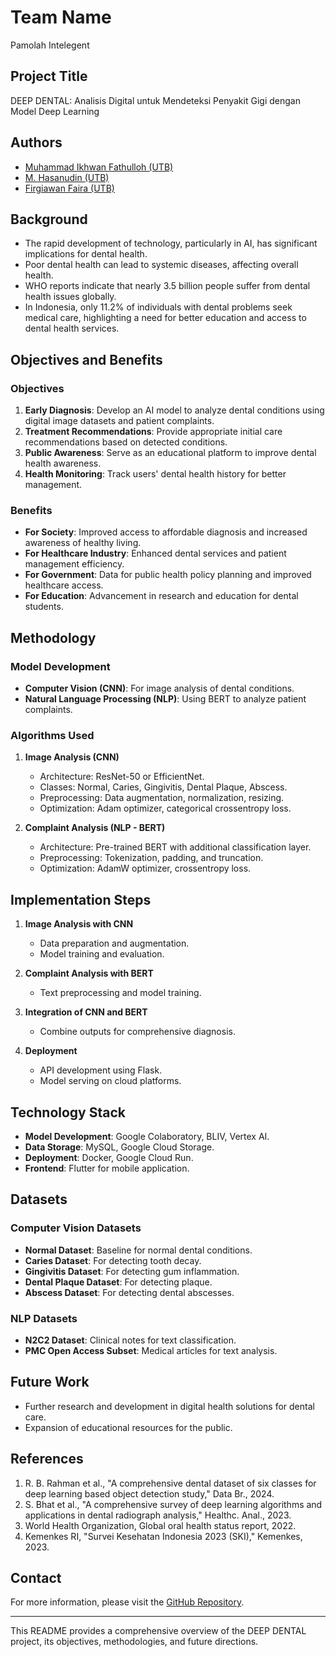 # **Team Name**
Pamolah Intelegent

## **Project Title**
DEEP DENTAL: Analisis Digital untuk Mendeteksi Penyakit Gigi dengan Model Deep Learning

## **Authors**
- [Muhammad Ikhwan Fathulloh (UTB)](https://github.com/Muhammad-Ikhwan-Fathulloh)
- [M. Hasanudin (UTB)](https://github.com/Sansss8)
- [Firgiawan Faira (UTB)](https://github.com)


## **Background**
- The rapid development of technology, particularly in AI, has significant implications for dental health.
- Poor dental health can lead to systemic diseases, affecting overall health.
- WHO reports indicate that nearly 3.5 billion people suffer from dental health issues globally.
- In Indonesia, only 11.2% of individuals with dental problems seek medical care, highlighting a need for better education and access to dental health services.

## **Objectives and Benefits**
### **Objectives**
1. **Early Diagnosis**: Develop an AI model to analyze dental conditions using digital image datasets and patient complaints.
2. **Treatment Recommendations**: Provide appropriate initial care recommendations based on detected conditions.
3. **Public Awareness**: Serve as an educational platform to improve dental health awareness.
4. **Health Monitoring**: Track users' dental health history for better management.

### **Benefits**
- **For Society**: Improved access to affordable diagnosis and increased awareness of healthy living.
- **For Healthcare Industry**: Enhanced dental services and patient management efficiency.
- **For Government**: Data for public health policy planning and improved healthcare access.
- **For Education**: Advancement in research and education for dental students.

## **Methodology**
### **Model Development**
- **Computer Vision (CNN)**: For image analysis of dental conditions.
- **Natural Language Processing (NLP)**: Using BERT to analyze patient complaints.

### **Algorithms Used**
1. **Image Analysis (CNN)**
   - Architecture: ResNet-50 or EfficientNet.
   - Classes: Normal, Caries, Gingivitis, Dental Plaque, Abscess.
   - Preprocessing: Data augmentation, normalization, resizing.
   - Optimization: Adam optimizer, categorical crossentropy loss.

2. **Complaint Analysis (NLP - BERT)**
   - Architecture: Pre-trained BERT with additional classification layer.
   - Preprocessing: Tokenization, padding, and truncation.
   - Optimization: AdamW optimizer, crossentropy loss.

## **Implementation Steps**
1. **Image Analysis with CNN**
   - Data preparation and augmentation.
   - Model training and evaluation.

2. **Complaint Analysis with BERT**
   - Text preprocessing and model training.

3. **Integration of CNN and BERT**
   - Combine outputs for comprehensive diagnosis.

4. **Deployment**
   - API development using Flask.
   - Model serving on cloud platforms.

## **Technology Stack**
- **Model Development**: Google Colaboratory, BLIV, Vertex AI.
- **Data Storage**: MySQL, Google Cloud Storage.
- **Deployment**: Docker, Google Cloud Run.
- **Frontend**: Flutter for mobile application.

## **Datasets**
### **Computer Vision Datasets**
- **Normal Dataset**: Baseline for normal dental conditions.
- **Caries Dataset**: For detecting tooth decay.
- **Gingivitis Dataset**: For detecting gum inflammation.
- **Dental Plaque Dataset**: For detecting plaque.
- **Abscess Dataset**: For detecting dental abscesses.

### **NLP Datasets**
- **N2C2 Dataset**: Clinical notes for text classification.
- **PMC Open Access Subset**: Medical articles for text analysis.

## **Future Work**
- Further research and development in digital health solutions for dental care.
- Expansion of educational resources for the public.

## **References**
1. R. B. Rahman et al., "A comprehensive dental dataset of six classes for deep learning based object detection study," Data Br., 2024.
2. S. Bhat et al., "A comprehensive survey of deep learning algorithms and applications in dental radiograph analysis," Healthc. Anal., 2023.
3. World Health Organization, Global oral health status report, 2022.
4. Kemenkes RI, "Survei Kesehatan Indonesia 2023 (SKI)," Kemenkes, 2023.

## **Contact**
For more information, please visit the [GitHub Repository](https://github.com/your-repo-link).

---

This README provides a comprehensive overview of the DEEP DENTAL project, its objectives, methodologies, and future directions.